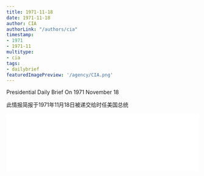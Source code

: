 ```yaml
---
title: 1971-11-18
date: 1971-11-18
author: CIA 
authorLink: "/authors/cia"
timestamp: 
- 1971
- 1971-11
multitype: 
- cia
tags: 
- dailybrief
featuredImagePreview: '/agency/CIA.png'
---
```



Presidential Daily Brief On 1971 November 18

此情报简报于1971年11月18日被递交给时任美国总统

<!--more-->





<div id="over" style="width:100%; overflow:hidden"> <iframe id="sFrame" name="sFrame" frameborder="no" border="0"  allowfullscreen marginwidth="0" scrolling="no" src = " /CIA/1971-11-18.html "  style = " position:absulute; width: 806px; top: 300;" > </iframe> </div>